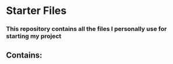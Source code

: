 # Starter Files
### This repository contains all the files I personally use for starting my project

## Contains:


